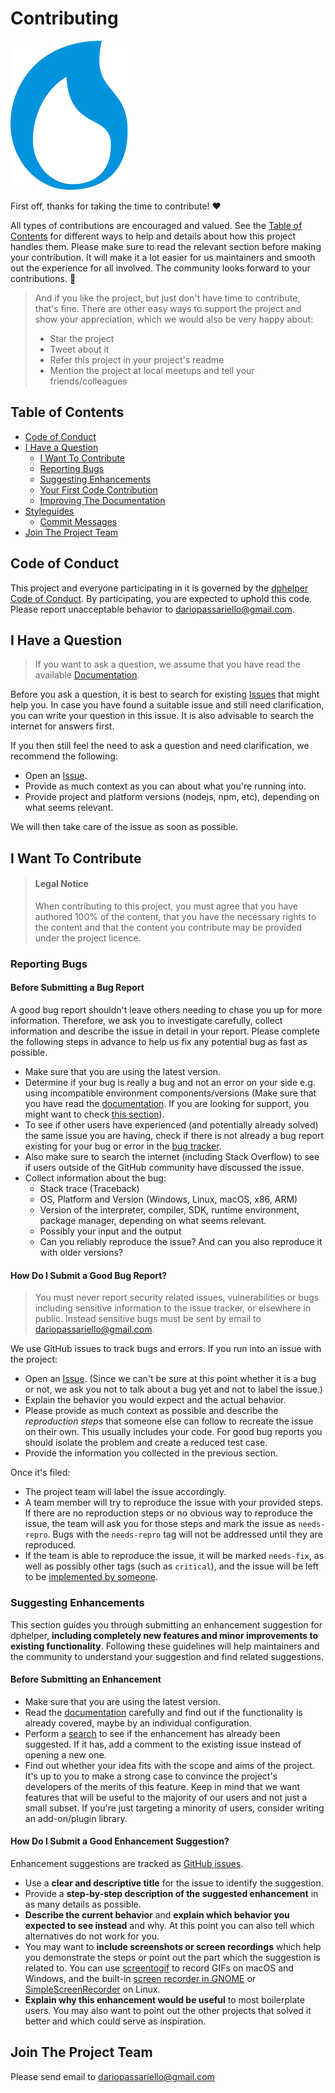 # Contributing

![dphelper](https://raw.githubusercontent.com/passariello/container/refs/heads/main/dphelper/assets/logos/logo.svg)

First off, thanks for taking the time to contribute! ❤️

All types of contributions are encouraged and valued. See the [Table of Contents](contributing.md#table-of-contents) for different ways to help and details about how this project handles them. Please make sure to read the relevant section before making your contribution. It will make it a lot easier for us maintainers and smooth out the experience for all involved. The community looks forward to your contributions. 🎉

> And if you like the project, but just don't have time to contribute, that's fine. There are other easy ways to support the project and show your appreciation, which we would also be very happy about:
>
> * Star the project
> * Tweet about it
> * Refer this project in your project's readme
> * Mention the project at local meetups and tell your friends/colleagues

## Table of Contents

* [Code of Conduct](contributing.md#code-of-conduct)
* [I Have a Question](contributing.md#i-have-a-question)
  * [I Want To Contribute](contributing.md#i-want-to-contribute)
  * [Reporting Bugs](contributing.md#reporting-bugs)
  * [Suggesting Enhancements](contributing.md#suggesting-enhancements)
  * [Your First Code Contribution](contributing.md#your-first-code-contribution)
  * [Improving The Documentation](contributing.md#improving-the-documentation)
* [Styleguides](contributing.md#styleguides)
  * [Commit Messages](contributing.md#commit-messages)
* [Join The Project Team](contributing.md#join-the-project-team)

## Code of Conduct

This project and everyone participating in it is governed by the [dphelper Code of Conduct](https://github.com/a51-dev/a51.dphelper.public/blob/CODE_OF_CONDUCT.md). By participating, you are expected to uphold this code. Please report unacceptable behavior to [dariopassariello@gmail.com](mailto:dariopassariello@gmail.com).

## I Have a Question

> If you want to ask a question, we assume that you have read the available [Documentation](https://a51.gitbook.io/dphelper/).

Before you ask a question, it is best to search for existing [Issues](https://github.com/a51-dev/a51.dphelper.public/issues) that might help you. In case you have found a suitable issue and still need clarification, you can write your question in this issue. It is also advisable to search the internet for answers first.

If you then still feel the need to ask a question and need clarification, we recommend the following:

* Open an [Issue](https://github.com/a51-dev/a51.dphelper.public/issues/new).
* Provide as much context as you can about what you're running into.
* Provide project and platform versions (nodejs, npm, etc), depending on what seems relevant.

We will then take care of the issue as soon as possible.

## I Want To Contribute

> #### Legal Notice
>
> When contributing to this project, you must agree that you have authored 100% of the content, that you have the necessary rights to the content and that the content you contribute may be provided under the project licence.

### Reporting Bugs

#### Before Submitting a Bug Report

A good bug report shouldn't leave others needing to chase you up for more information. Therefore, we ask you to investigate carefully, collect information and describe the issue in detail in your report. Please complete the following steps in advance to help us fix any potential bug as fast as possible.

* Make sure that you are using the latest version.
* Determine if your bug is really a bug and not an error on your side e.g. using incompatible environment components/versions (Make sure that you have read the [documentation](https://a51.gitbook.io/dphelper/). If you are looking for support, you might want to check [this section](contributing.md#i-have-a-question)).
* To see if other users have experienced (and potentially already solved) the same issue you are having, check if there is not already a bug report existing for your bug or error in the [bug tracker](https://github.com/a51-dev/a51.dphelper.public/issues?q=label%3Abug).
* Also make sure to search the internet (including Stack Overflow) to see if users outside of the GitHub community have discussed the issue.
* Collect information about the bug:
  * Stack trace (Traceback)
  * OS, Platform and Version (Windows, Linux, macOS, x86, ARM)
  * Version of the interpreter, compiler, SDK, runtime environment, package manager, depending on what seems relevant.
  * Possibly your input and the output
  * Can you reliably reproduce the issue? And can you also reproduce it with older versions?

#### How Do I Submit a Good Bug Report?

> You must never report security related issues, vulnerabilities or bugs including sensitive information to the issue tracker, or elsewhere in public. Instead sensitive bugs must be sent by email to [dariopassariello@gmail.com](mailto:dariopassariello@gmail.com).

We use GitHub issues to track bugs and errors. If you run into an issue with the project:

* Open an [Issue](https://github.com/a51-dev/a51.dphelper.public/issues/new). (Since we can't be sure at this point whether it is a bug or not, we ask you not to talk about a bug yet and not to label the issue.)
* Explain the behavior you would expect and the actual behavior.
* Please provide as much context as possible and describe the _reproduction steps_ that someone else can follow to recreate the issue on their own. This usually includes your code. For good bug reports you should isolate the problem and create a reduced test case.
* Provide the information you collected in the previous section.

Once it's filed:

* The project team will label the issue accordingly.
* A team member will try to reproduce the issue with your provided steps. If there are no reproduction steps or no obvious way to reproduce the issue, the team will ask you for those steps and mark the issue as `needs-repro`. Bugs with the `needs-repro` tag will not be addressed until they are reproduced.
* If the team is able to reproduce the issue, it will be marked `needs-fix`, as well as possibly other tags (such as `critical`), and the issue will be left to be [implemented by someone](contributing.md#your-first-code-contribution).

### Suggesting Enhancements

This section guides you through submitting an enhancement suggestion for dphelper, **including completely new features and minor improvements to existing functionality**. Following these guidelines will help maintainers and the community to understand your suggestion and find related suggestions.

#### Before Submitting an Enhancement

* Make sure that you are using the latest version.
* Read the [documentation](https://a51.gitbook.io/dphelper/) carefully and find out if the functionality is already covered, maybe by an individual configuration.
* Perform a [search](https://github.com/a51-dev/a51.dphelper.public/issues) to see if the enhancement has already been suggested. If it has, add a comment to the existing issue instead of opening a new one.
* Find out whether your idea fits with the scope and aims of the project. It's up to you to make a strong case to convince the project's developers of the merits of this feature. Keep in mind that we want features that will be useful to the majority of our users and not just a small subset. If you're just targeting a minority of users, consider writing an add-on/plugin library.

#### How Do I Submit a Good Enhancement Suggestion?

Enhancement suggestions are tracked as [GitHub issues](https://github.com/a51-dev/a51.dphelper.public/issues).

* Use a **clear and descriptive title** for the issue to identify the suggestion.
* Provide a **step-by-step description of the suggested enhancement** in as many details as possible.
* **Describe the current behavior** and **explain which behavior you expected to see instead** and why. At this point you can also tell which alternatives do not work for you.
* You may want to **include screenshots or screen recordings** which help you demonstrate the steps or point out the part which the suggestion is related to. You can use [screentogif](https://www.screentogif.com/) to record GIFs on macOS and Windows, and the built-in [screen recorder in GNOME](https://help.gnome.org/users/gnome-help/stable/screen-shot-record.html.en) or [SimpleScreenRecorder](https://github.com/MaartenBaert/ssr) on Linux.
* **Explain why this enhancement would be useful** to most boilerplate users. You may also want to point out the other projects that solved it better and which could serve as inspiration.

## Join The Project Team

Please send email to dariopassariello@gmail.com
